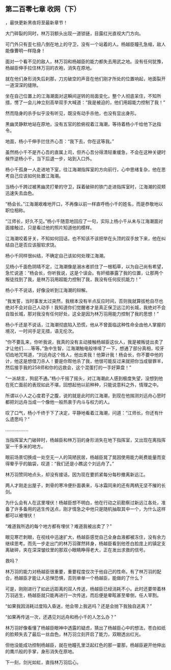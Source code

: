 ## 第二百零七章 收网（下）
，最快更新黑夜将至最新章节！

大门碎裂的同时，林万羽额头出现一道锁链，目露红光直视大门方向。

可门外只有歪七扭八倒在地上的守卫，没有一个站着的人。杨越臣瞳孔急缩，敌人能像曹明一样隐身！

面对一个看不见的敌人，林万羽和杨越臣的能力都失去用武之地。没有任何犹豫，杨越臣伸手拉住林万羽的衣袍，消失在原地。

就在他们身形消失后刹那，刀刃破空的声音在他们刚才所处的位置响起，地面裂开一道深深的缝隙。

坐在自己位置上的江海潮面对这瞬间逆转的局面变化，整个人彻底呆住，不知所措，愣了一会儿神立刻高举双手大喊道：“我是被迫的，他们用超能力控制了我！”

然而隐身的杀手似乎没有听见，既没有动手杀他，也没有显出身形。

黑幽灵静默地站在原地，没有五官的脸俯视着江海潮，等待着杨小千给他下达指令。

地面，杨小千伸手拦住齐心吾：“我下去，你在这等我。”

虽然杨小千不是齐心吾的直属上司，但齐心吾分得清轻重缓急，不会在这种关键时候忤逆杨小千，当下后退一步，站到入口外。

杨小千孤身一人走进地下室，往江海潮指挥室的方向前行，心中思绪复杂，他在思考自己应该如何处置江海潮。

当杨小千跨过被黑幽灵打晕的守卫，踩着破碎的铁门走进指挥室时，江海潮的双颊迅速失去血色。

“杨会长。”江海潮艰难地开口，不再像以前一样直呼杨小千的姓名，而是恭敬地以职位相称。

“江师长，好久不见。”杨小千随意地回应了一句，实际上杨小千从未与江海潮面对面接触过，只是看过他的照片知道他的模样。

江海潮咬着牙关，不知如何回话，也不知该不该把举在头顶的双手放下来，他在纠结自己是否应该服软求饶。

杨小千同样很纠结，不确定自己该如何处理江海潮。

见杨小千面色阴晴不定，江海潮像是溺水者抓住了一根稻草，以为自己尚有希望，急忙说道：“杨会长，你听我说，这是个误会。有奸细暴露了我的位置，让那两个叛徒找到了我，是林万羽用超能力控制了我，我没有任何反抗能力！”

杨小千不说话，好像没听到江海潮的辩解。

“我发誓，当时事发太过突然，我根本没有半点反应时间，否则我就算拔枪自尽也绝对不会对自己人动手！我知道你们觉醒者才是真正保卫远江的长城，我绝对不会自毁长城，那对我没有任何好处，这全是因为林万羽用能力控制了我的思想！”

杨小千还是不说话，江海潮彻底陷入恐慌，他从不曾面临这种性命全由他人掌握的境况，一时间手足无措，语无伦次。

“你不要乱来，你听我说，我真的没有主动接触杨越臣这伙人，我是被叛徒出卖了才让他们……等等。”急中生智，江海潮触电般哆嗦了一下，想通了部分真相，咬牙切齿地咒骂道，“刘远舟这个贱人，他出卖我！他算计我！杨会长，你不要中他的计，他这是想借刀杀人！要是你帮他杀了我，他很可能反过来就把你当成替罪羊，然后接手我的258师和你的远救会，这个混蛋打的一手好算盘！”

“一派胡言，狗屁不通。”杨小千摇了摇头，对江海潮此人感到极度失望，没想到他在死亡面前的表现如此不堪，回想起他以前种种，只能说意料之外，情理之中。

所谓以小人之心度君子之腹，说的就是此时的江海潮，到现在他揣测刘远舟心思时都把刘远舟当成一个像他一般热衷于内斗与权力的人。

叹了口气，杨小千终于下了决定，平静地看着江海潮，问道：“江师长，你还有什么遗愿吗？”

………………

当指挥室大门破碎时，杨越臣和林万羽的身形消失在地下指挥室，又出现在离指挥室一千多米的地方。

眼前场景切换成一处空无一人的简陋民居，杨越臣晃了晃因使用能力耗费能量而变得晕乎乎的脑袋，叹道：“我们还是小瞧这个刘远舟了。”

林万羽赞同地点头，却没有接话，因为现在要抓紧每分每秒撤离新远江。

两人才刚走出屋子，刺骨的寒冷便扑面袭来，与冰霜同来的还有两柄无坚不摧的长剑。

为什么会有人在这里埋伏！杨越臣想不明白，他在行动之前勘察过新远江各处，准备了许多备用的逃生传送点，刚才情急之中他只是随机抽取其中一个，为什么这样都可以被埋伏！

“难道我所选的每个地方都有埋伏？难道我被出卖了？”

眼见寒芒刺眼，在视线中迅速扩大，杨越臣感觉自己全身血液都被冻住，没有余力继续思考。而先一步走出门的林万羽骤然转身，杨越臣看到他苍白脸庞上的镇定支离破碎，夹在深深皱纹里的那双小眼睛睁得老大，正在发出求救的信号。

救吗？

林万羽的能力对杨越臣很重要，重要程度仅次于他自己的性命。有了林万羽的配合，杨越臣才能让人忌惮恐惧，否则单单一个杨越臣，能做的了什么？

可是，刚刚进行了如此远距离的双人传送，杨越臣已经消耗不小。此时还要带着林万羽逃生，杨越臣就只能再进行一次传送，而后便是晕眩甚至晕倒，任人宰割。

“如果我因消耗过度陷入昏迷，他会带上我逃吗？还是会抛下我独自逃离？”

“如果再传送一次，还遇见刘远舟和杨小千的人怎么办？”

林万羽好像看懂了杨越臣眼神中透露的疑虑，猜出了杨越臣心中的想法，苍白如纸的脸颊失去了最后一丝血色，林万羽立刻开启了能力，双眼透出红光。

但他没能成功控制杨越臣，就在他瞳孔里泛起红色的那一霎那，杨越臣避开他伸出的鹰爪般的手掌，身形消失在原地。

下一刻，剑光如虹，直指林万羽后心。

